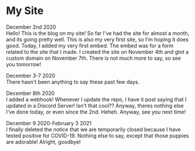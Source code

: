 # My Site
December 2nd 2020 <br>
Hello! This is the blog on my site! So far I've had the site for almost a month, and its going pretty well. This is also my very first site, so I'm hoping it does good. Today, I added my very first embed. The embed was for a form related to the site that I made. I created the site on November 4th and gtot a custom domain on November 7th. There is not much more to say, so see you tomorrow!

December 3-7 2020 <br>
There hasn't been anything to say these past few days.

December 8th 2020 <br>
I added a webhook! Whenever I update the repo, I have it post saying that I updated in a Discord Server! Isn't that cool?? Anyway, theres nothing else I've done today, or even since the 2nd. Heheh. Anyway, see you next time!

December 9 2020-February 3 2021 <br>
I finally deleted the notice that we are temporarily closed because I have tested positive for COVID-19. Nothing else to say, except that those puppies are adorable! Alright, goodbye!
